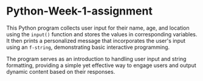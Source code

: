 # Python-Week-1-assignment
This Python program collects user input for their name, age, and location using the `input()` function and stores the values in corresponding variables. It then prints a personalized message that incorporates the user's input using an `f-string`, demonstrating basic interactive programming. 

The program serves as an introduction to handling user input and string formatting, providing a simple yet effective way to engage users and output dynamic content based on their responses.
